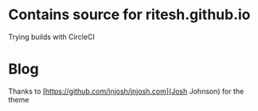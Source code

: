 # Contains source for ritesh.github.io
Trying builds  with CircleCI 

# Blog
Thanks to [https://github.com/jnjosh/jnjosh.com](Josh Johnson) for the theme

